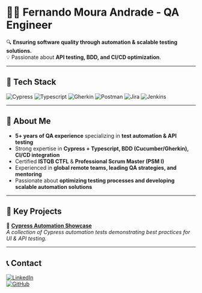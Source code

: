 # 👨‍💻 Fernando Moura Andrade - QA Engineer

🔍 **Ensuring software quality through automation & scalable testing solutions.**  
💡 Passionate about **API testing, BDD, and CI/CD optimization**.

---

## 🔧 Tech Stack

![Cypress](https://img.shields.io/badge/Cypress-17202C?style=for-the-badge&logo=cypress&logoColor=white)
![Typescript](https://img.shields.io/badge/TypeScript-3178C6?style=for-the-badge&logo=typescript&logoColor=white)
![Gherkin](https://img.shields.io/badge/Gherkin-5B8DEE?style=for-the-badge&logo=cucumber&logoColor=white)
![Postman](https://img.shields.io/badge/Postman-FF6C37?style=for-the-badge&logo=postman&logoColor=white)
![Jira](https://img.shields.io/badge/Jira-0052CC?style=for-the-badge&logo=jira&logoColor=white)
![Jenkins](https://img.shields.io/badge/Jenkins-D24939?style=for-the-badge&logo=jenkins&logoColor=white)

---

## 🚀 About Me

- **5+ years of QA experience** specializing in **test automation & API testing**
- Strong expertise in **Cypress + Typescript, BDD (Cucumber/Gherkin), CI/CD integration**
- Certified **ISTQB CTFL** & **Professional Scrum Master (PSM I)**
- Experienced in **global remote teams, leading QA strategies, and mentoring**
- Passionate about **optimizing testing processes and developing scalable automation solutions**

---

## 📂 Key Projects

🔹 **[Cypress Automation Showcase](https://github.com/FernandoMAndrade/cypress-automation-showcase)**  
_A collection of Cypress automation tests demonstrating best practices for UI & API testing._

---

## 📞 Contact

[![LinkedIn](https://img.shields.io/badge/LinkedIn-Profile-blue?style=for-the-badge&logo=linkedin)](https://www.linkedin.com/in/fernando-moura-andrade-2072a2161/)  
[![GitHub](https://img.shields.io/badge/GitHub-Profile-black?style=for-the-badge&logo=github)](https://github.com/FernandoMAndrade)
